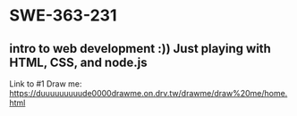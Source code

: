 # SWE-363-231
intro to web development
:))
Just playing with HTML, CSS, and node.js
----

Link to #1 Draw me: https://duuuuuuuuude0000drawme.on.drv.tw/drawme/draw%20me/home.html
